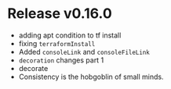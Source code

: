 # Release v0.16.0

- adding apt condition to tf install
- fixing `terraformInstall`
- Added `consoleLink` and `consoleFileLink`
- `decoration` changes part 1
- decorate
- Consistency is the hobgoblin of small minds.
